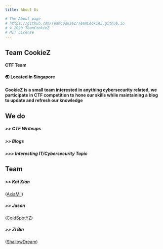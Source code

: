 ```yaml
---
title: About Us

# The About page
# https://github.com/TeamCookieZ/TeamCookieZ.github.io
# © 2020 TeamCookieZ
# MIT License
---
```

## **Team CookieZ**

#### CTF Team
#### 🌏 Located in Singapore
#### CookieZ is a small team interested in anything cybersecurity related, we participate in CTF competition to hone our skills while maintaining a blog to update and refresh our knowledge

## **We do**
##### >> CTF Writeups
##### >> Blogs
##### >>> Interesting IT/Cybersecurity Topic

## **Team**
##### >> Kai Xian 
(<a href="https://axiamil.me/">AxiaMil</a>)
##### >> Jason 
(<a href="http://coldspot.me/">ColdSpotYZ</a>)
##### >> Zi Bin 
(<a href="https://asaiyu.me/">ShallowDream</a>)



